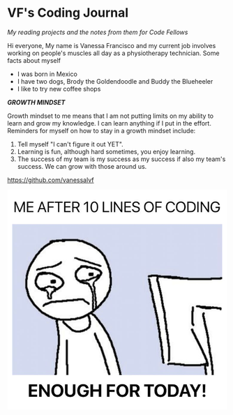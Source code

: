 # VF's Coding Journal
*My reading projects and the notes from them for Code Fellows*

Hi everyone, My name is Vanessa Francisco and my current job involves working on people's muscles all day as a physiotherapy technician. Some facts about myself

- I was born in Mexico
- I have two dogs, Brody the Goldendoodle and Buddy the Blueheeler
- I like to try new coffee shops

***GROWTH MINDSET***

Growth mindset to me means that I am not putting limits on my ability to learn and grow my knowledge. I can learn anything if I put in the effort. Reminders for myself on how to stay in a growth mindset include:
1. Tell myself "I can't figure it out YET".
2. Learning is fun, although hard sometimes, you enjoy learning.
3. The success of my team is my success as my success if also my team's success. We can grow with those around us.
   
https://github.com/vanessalvf

![meme for fun!](codingmeme.jpeg)
